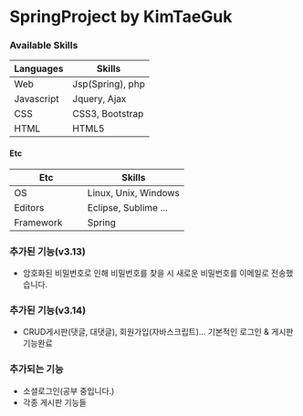 SpringProject by KimTaeGuk
===================

###  Available Skills
Languages             | Skills           |
----------------------|------------------|
Web                   | Jsp(Spring), php |
Javascript            | Jquery, Ajax     | 
CSS                   | CSS3, Bootstrap  |
HTML                  | HTML5            |

#### Etc
Etc                   | Skills               |
----------------------|----------------------|
OS                    | Linux, Unix, Windows |
Editors               | Eclipse, Sublime ... | 
Framework             | Spring               |


### 추가된 기능(v3.13)
- 암호화된 비밀번호로 인해 비밀번호를 찾을 시 새로운 비밀번호를 이메일로 전송했습니다.

### 추가된 기능(v3.14)
- CRUD게시판(댓글, 대댓글), 회원가입(자바스크립트)... 기본적인 로그인 & 게시판 기능완료

### 추가되는 기능
- 소셜로그인(공부 중입니다.)
- 각종 게시판 기능들

